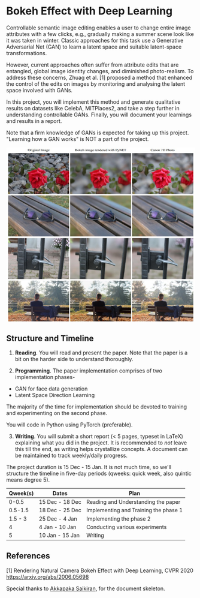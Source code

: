 # Bokeh Effect with Deep Learning

Controllable semantic image editing enables a user to change entire image attributes with a few clicks, e.g., gradually making a summer scene look like it was taken in winter. Classic approaches for this task use a Generative Adversarial Net (GAN) to learn a latent space and suitable latent-space transformations. 

However, current approaches often suffer from attribute edits that are entangled, global image identity changes, and diminished photo-realism. To address these concerns, Zhuag et al. [1] proposed a method that  enhanced the control of the edits on images by monitoring and analysing the latent space involved with GANs. 

In this project, you will implement this method and generate qualitative results on datasets like CelebA, MITPlaces2, and take a step further in understanding controllable GANs. Finally, you will document your learnings and results in a report. 

Note that a firm knowledge of GANs is expected for taking up this project. "Learning how a GAN works" is NOT a part of the project.

![](https://github.com/nimay-gupta/Bokeh-Effect-with-Deep-Learning/blob/main/im.jpeg)


## Structure and Timeline

1. **Reading**. 
You will read and present the paper. Note that the paper is a bit on the harder side to understand thoroughly. 

2. **Programming**.
  The paper implementation comprises of two implementation phases-

  - GAN for face data generation
  - Latent Space Direction Learning

  The majority of the time for implementation should be devoted to training and experimenting on the second phase. 

  You will code in Python using  PyTorch (preferable). 


3. **Writing**.
You will submit a short report (< 5 pages, typeset in LaTeX) explaining what you did in the project. 
It is recommended to *not* leave this till the end, as writing helps crystallize concepts. A document can be maintained to track weekly/daily progress.

The project duration is 15 Dec - 15 Jan. 
It is not much time, so we'll structure the timeline in five-day periods (qweeks: quick week, also quintic means degree 5).

| Qweek(s) | Dates           | Plan                                  |
| -------- | --------------- | ------------------------------------- |
| 0-0.5    | 15 Dec - 18 Dec | Reading and Understanding the paper   |
| 0.5-1.5  | 18 Dec - 25 Dec | Implementing and Training the phase 1 |
| 1.5 - 3  | 25 Dec - 4 Jan  | Implementing the phase 2              |
| 4        | 4 Jan - 10 Jan  | Conducting various experiments        |
| 5        | 10 Jan - 15 Jan | Writing                               |
 

## References

[1] Rendering Natural Camera Bokeh Effect with Deep Learning, CVPR 2020
https://arxiv.org/abs/2006.05698

Special thanks to [Akkapaka Saikiran](https://github.com/akkapakasaikiran), for the document skeleton.
